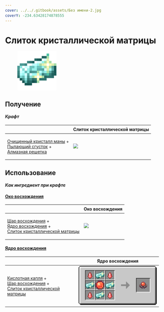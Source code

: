 ```yaml
---
cover: ../../.gitbook/assets/Без имени-2.jpg
coverY: -234.63428174878555
---
```


# Слиток кристаллической матрицы

<figure><img src="../../.gitbook/assets/crystal_matrix_ingot_128.png" alt=""><figcaption></figcaption></figure>

## Получение

#### _Крафт_

| ㅤ                                                                                                                                                                                |  Слиток кристаллической матрицы                       |
| -------------------------------------------------------------------------------------------------------------------------------------------------------------------------------- | ----------------------------------------------------- |
| <p><a href="refained_mana_crystal2.md">Очищенный кристалл маны</a> +<br><a href="flame_green.md">Пылающий сгусток</a> +<br><a href="diamond_lattice.md">Алмазная решетка</a></p> | ![](../../.gitbook/assets/crystal\_matrix\_ingot.png) |

## Использование

#### _Как ингредиент при крафте_

#### [Око восхождения](eye_projectile.md)

| ㅤ                                                                                                                                                                                     |  Око восхождения                               |
| ------------------------------------------------------------------------------------------------------------------------------------------------------------------------------------- | ---------------------------------------------- |
| <p><a href="ascent_projectile.md">Шар восхождения</a> +<br><a href="ascentcore.md">Ядро восхождения</a> +<br><a href="crystal_matrix_ingot.md">Слиток кристаллической матрицы</a></p> | ![](../../.gitbook/assets/eye\_projectile.png) |

#### [Ядро восхождения](ascentcore.md)

| ㅤ                                                                                                                                                                              |  Ядро восхождения                         |
| ------------------------------------------------------------------------------------------------------------------------------------------------------------------------------ | ----------------------------------------- |
| <p><a href="acid.md">Кислотная капля</a> +<br><a href="ascent_projectile.md">Шар восхождения</a> +<br><a href="crystal_matrix_ingot.md">Слиток кристаллической матрицы</a></p> | ![](../../.gitbook/assets/ascentcore.png) |

